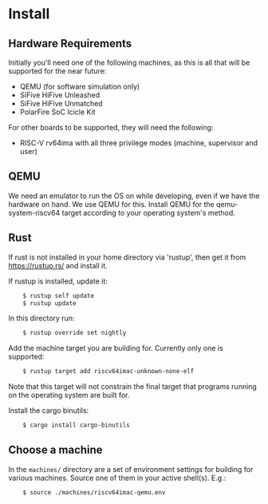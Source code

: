# Install

## Hardware Requirements
Initially you'll need one of the following machines, as this is all that will be supported for the near future:

* QEMU (for software simulation only)
* SiFive HiFive Unleashed
* SiFive HiFive Unmatched
* PolarFire SoC Icicle Kit

For other boards to be supported, they will need the following:

* RISC-V rv64ima with all three privilege modes (machine, supervisor and user)

## QEMU
We need an emulator to run the OS on while developing, even if we have the hardware on hand.  We use QEMU for this.  Install QEMU for the qemu-system-riscv64 target according to your operating system's method.

## Rust
If rust is not installed in your home directory via 'rustup', then get it from https://rustup.rs/ and install it.

If rustup is installed, update it:

````sh
    $ rustup self update
    $ rustup update
````
In this directory run:

````sh
    $ rustup override set nightly
````
Add the machine target you are building for. Currently only one is supported:

````sh
    $ rustup target add riscv64imac-unknown-none-elf
````
Note that this target will not constrain the final target that programs running on
the operating system are built for.

Install the cargo binutils:

````sh
    $ cargo install cargo-binutils
````
## Choose a machine
In the `machines/` directory are a set of environment settings for building for various machines. Source one of them in your active shell(s). E.g.:

````sh
    $ source ./machines/riscv64imac-qemu.env
````


